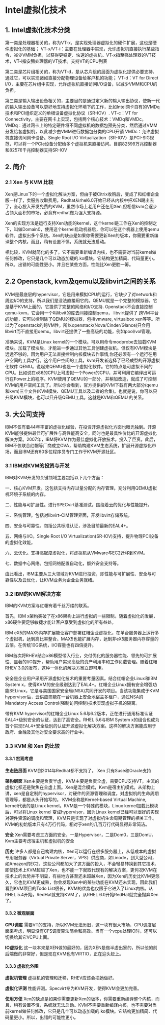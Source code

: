 # Intel虚拟化技术 #

## 1. Intel虚拟化技术分类 ##

第一类是处理器相关的，称为VT-x，是实现处理器虚拟化的硬件扩展，这也是硬件虚拟化的基础；
VT-x/VT-i：主要在处理器中实现，允许虚拟机直接执行某些指令，减少VMM负担，以获得更稳定、快速的虚拟机。VT-x指至强处理器的VT技术，VT-i指安腾处理器的VT技术。支持VT的CPU列表

第二类是芯片组相关的，称为VT-d，是从芯片组的层面为虚拟化提供必要支持，通过它，可以实现诸如直接分配物理设备给客户机的功能；
VT-d：VT for Direct I/O，主要在芯片组中实现，允许虚拟机直接访问I/O设备，以减少VMM和CPU的负担。

第三类是输入输出设备相关的，主要目的是通过定义新的输入输出协议，使新一代的输入输出设备可以更好地支持虚拟化环境下的工作，比如Intel网卡自有的VMDq技术和PCI组织定义的单根设备虚拟化协议（SR-IOV）.
VT-c：VT for Connectivity，主要在网卡上实现，包括两个核心技术：VMDq和VMDc。
VMDq：通过网卡上的特定硬件将不同虚拟机的数据包预先分类，然后通过VMM分发给各虚拟机，以此减少由VMM进行数据包分类的CPU开销
VMDc：允许虚拟机直接访问网卡设备。Single Root I/O Virtualization（SR-IOV）是PCI-SIG规范，可以将一个PCIe设备分配给多个虚拟机来直接访问。目前82599万兆控制器和82576千兆控制器支持SR-IOV


## 2. 简介 ##

### 2.1 Xen 与 KVM 比较 ###

Xen是Linux下的一个虚拟化解决方案，但由于被Citrix收购后，变成了和红帽企业版一样了，卖服务收取费用，Redhat从rhel6.0开始已经从内核中把XEN踢出去了，全心投入开发免费的KVM，虽然市场上老用户还在用Xen,但相信kvm会逐步占领大面积的市场，必竟有redhat做为强大支持源。

Xen的实现方法是运行支持Xen功能的kernel，这个kernel是工作在Xen的控制之下，叫做Domain0，使用这个kernel启动机器后，你可以在这个机器上使用qemu软件，虚拟出多个系统。Xen的缺点是如果你需要更新Xen的版本，你需要重新编译整个内核，而且，稍有设置不慎，系统就无法启动。

相比较，KVM就简化的多了。它不需要重新编译内核，也不需要对当前kernel做任何修改，它只是几个可以动态加载的.ko模块。它结构更加精简、代码量更小。所以，出错的可能性更小。并且在某些方面，性能比Xen更胜一筹。

## 2.2 Openstack, kvm及qemu以及libvirt之间的关系 ##
KVM是最底层的hypervisor，它是用来模拟CPU的运行，它缺少了对network和周边I/O的支持，所以我们是没法直接用它的。QEMU就是一个完整的模拟器，它是基于KVM上面的，它提供了完整的网络和I/O支持. Openstack不会直接控制qemu-kvm，它会用一个叫libvit的库去间接控制qemu， libvirt提供了 跨VM平台的功能，它可以控制除了QEMU的模拟器，包括vmware, virtualbox xen等等。所以为了openstack的跨VM性，所以openstack(Nova/Cinder/Glance)只会用libvirt而不直接用qemu。libvirt还提供了一些高级的功能，例如pool/vol管理。

准确来说，KVM是Linux kernel的一个模块。可以用命令modprobe去加载KVM模块。加载了模块后，才能进一步通过其他工具创建虚拟机。但仅有KVM模块是 远远不够的，因为用户无法直接控制内核模块去作事情,你还必须有一个运行在用户空间的工具才行。这个用户空间的工具，kvm开发者选择了已经成型的开源虚拟化软件 QEMU。说起来QEMU也是一个虚拟化软件。它的特点是可虚拟不同的CPU。比如说在x86的CPU上可虚拟一个Power的CPU，并可利用它编译出可运行在Power上的程序。KVM使用了QEMU的一部分，并稍加改造，就成了可控制KVM的用户空间工具了。所以你会看到，官方提供的KVM下载有两大部分(qemu和kvm)三个文件(KVM模块、QEMU工具以及二者的合集)。也就是说，你可以只升级KVM模块，也可以只升级QEMU工具。这就是KVM和QEMU 的关系。

## 3. 大公司支持 ##
IBM不仅有着44年丰富的虚拟化经验，在投资开源虚拟化方面也眼光独到。开源KVM能够提供最佳可扩展性与高性能高安全，同时也是最具性价比的开源虚拟化解决方案。2007年，IBM将KVM作为最佳虚拟化开放技术，投入了巨资。此后，IBM不仅联合红帽等厂商成立OVA，帮助构建KVM生态系统，扩展开源虚拟化市场，而且IBM还有60多位程序员专门工作于KVM开源社区。

### 3.1 IBM对KVM的投资与开发 ###

IBM对KVM开发的关键领域主要包括以下几个方面：

一、核心KVM开发。这包括支持内存过量分配的内存管理，充分利用QEMU虚拟机环境子系统的内存。

二、性能与可扩展性。进行SPECvirt基准测试，围绕着云的优化与性能提升。

三、系统管理。包括对libvirt-CIM管理界面，开发libvirt存储系统。

四、安全与可靠性。包括公共标准认证，涉及目前最新的EAL4+。

五、网络与I/O。Single Root I/O Virtualization(SR-IOV)支持，提升物理PCI设备的虚拟化效能。

六、云优化。支持高密度虚拟化，将虚拟机从VMware与EC2迁移到KVM。

七、数据中心网络。包括网络配置自动化，额外安全支持等。

由此看出，IBM主要从三大领域对KVM进行投资，即性能与可扩展性、安全与可靠性以及云优化，让KVM业务为企业业务就绪。

### 3.2 IBM的KVM解决方案 ###

IBM的KVM方案与红帽有着千丝万缕的联系。

首先，IBM x架构突破了在x86架构上进行虚拟的一些限制。随着虚拟化的发展，x86硬件要足够敏捷才能让客户享受到虚拟化的所有益处。

IBM eX5的MAX5内存扩展能让客户部署红帽企业虚拟化，在单台服务器上运行多个虚拟机，达到高比率整合。MAX5也能扩展内存，达到非eX5服务器内存容量的五倍。在传统10G系统，I/O容量也有四倍提升。

IBM首次将RHEV结合x86模型带入行业，交付优化的服务器性能、领先的可扩展性、显著的I/O提升，帮助用户实现高级的资产利用率和工作负载管理。随着红帽RHEV 3.0的发布，这种一体化的解决方案立即可用。

安全是企业用户采用开源虚拟化技术的重要考量因素。结合红帽企业Linux和IBM System x，使得KVM的安全级别达到了EAL4+。红帽企业Linux拥有安全增强功能SELinux，它是与美国国家安全局(NSA)共同开发的项目。当该功能集成于KVM hypervisor后，云供应商能在一台机器上安全地宿主多租户，通过NSA的Mandatory Access Control(强制访问控制)技术实现虚拟子机的隔离。

带有KVM hypervisor的红帽企业Linux 5.6与6.2版本，正在进行通用标准认证EAL4+级别安全的认证，达到了高安全。RHEL 5.6与IBM System x的组合也成为首个实现EAL4+安全级别的认证开源虚拟化解决方案。这样的解决方案能应用于政府、金融及其他对安全要求高的行业中。

### 3.3 KVM 和 Xen 的比较 ###
#### 3.3.1 宏观考虑 ####
**生态链层面**
KVM到2014年Redhat都不支持了。 Xen 只有Suse和Oracle支持

**架构层面**
Xen主要是负责半虚，KVM主要是负责全虚，需要CPU支持VT。主流的虚拟化都还是聚焦在全虚上面。Xen是混合模式，Kvm是宿主机模式。从架构上讲，xen是自定制的hypervisor，对硬件的资源管理和调度，对虚拟机的生命周期管理等，都是从头开始写的。  KVM全称是Kernel-based Virtual Machine, kernel代表的是Linux kernel。KVM是一个特殊的模块，Linux kernel加载此模块后，可以将Linux kernel 变成hypervisor，因为Linux kernel已经可以很好的实现对硬件资源的调度和管理，KVM只是实现了对虚拟机生命周期管理的相关工作。 KVM的初始版本只有4万行代码，相对于xen的几百万行代码显得非常简洁。

**安全**
Xen需要考虑三方面的安全，一是Hypervisor，二是Dom0，三是DomU。 Kvm主要考虑宿主机和虚拟机的安全

**历史**
许多人都是自己构建内核，Xen可以运行在很多服务器上，从低成本的虚拟专用服务器（Virtual Private Server，VPS）供应商，如Linode，到大型公司，如Amazon的EC2，这些公司都加大了这方面的投入，不会轻易转换到其它技术，即使技术上KVM超越了Xen，也不能一下就取代现有的解决方案，更何况KVM在技术上的优势并不明显，有些地方甚至还未超越Xen，因为Xen的历史比KVM更悠久，它也比KVM更成熟，你会发现Xen中的某些功能在KVM还未实现，因此我们看到KVM项目的Todo List很长，KVM的优势也仅限于它进入了Linux内核。从RHEL 5.4开始，RedHat就支持KVM了，从RHEL 6.0开始RedHat就完全抛弃Xen了。

#### 3.3.2 微观层面 ####
**CPU调度**
需要VT的支持，所以KVM无法历旧，这一块有很大市场，CPU调度层面来考虑，明显没有CFS调度算法简单和高效。当有一个vcpu处理IO时，还可以切换给其它VCPU上面。

**IO虚拟化**
这一块本来是XEN做的最好的，因为XEN是做半虚出家的，所以他的前后端做的非常好，但是现在KVM也有VIRTIO，正在迎头赶上。


#### 3.3.3 虚拟化外围 ####
**虚拟机管理**
虚拟机的管理和迁移，RHEV应该会把她做好。

**虚拟化评测**
性能评测。Specvirt专为KVM开发，使得KVM会更加完善。

**使用方便**
Xen的缺点是如果你需要更新Xen的版本，你需要重新编译整个内核，而且，稍有设置不慎，系统就无法启动。KVM不需要重新编译内核，也不需要对当前kernel做任何修改，它只是几个可以动态加载的.ko模块。它结构更加精简、代码量更小。所以，出错的可能性更小。
